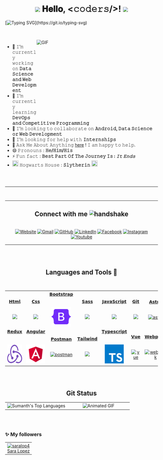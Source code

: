 <h1 align="center">
  <a target="_blank">
    <img src="https://github.com/JayantGoel001/JayantGoel001/blob/master/GIF/Earth.gif" width="24px" style="max-width:100%;">
  </a>
  𝐇𝐞𝐥𝐥𝐨, &lt;𝚌𝚘𝚍𝚎𝚛𝚜/&gt;!
  <a target="_blank">
    <img src="https://github.com/JayantGoel001/JayantGoel001/blob/master/GIF/Hi.gif" width="40px" />
  </a>
</h1>

[![Typing SVG](https://readme-typing-svg.herokuapp.com?font=Architects+Daughter&color=7AF79A&size=30&lines=Ey!+Hello+I'm+Carlos+Coneo;Welcome+to+my+GitHub!)](https://git.io/typing-svg)

<br/>
<br/>
<a target="_blank">
  <img align="right" height="250" width="400" alt="GIF" src="https://github.com/JayantGoel001/JayantGoel001/blob/master/GIF/image.gif">
</a>

- 🔭 𝙸’𝚖 𝚌𝚞𝚛𝚛𝚎𝚗𝚝𝚕𝚢 𝚠𝚘𝚛𝚔𝚒𝚗𝚐 𝚘𝚗 **𝙳𝚊𝚝𝚊 𝚂𝚌𝚒𝚎𝚗𝚌𝚎 𝚊𝚗𝚍 𝚆𝚎𝚋 𝙳𝚎𝚟𝚎𝚕𝚘𝚙𝚖𝚎𝚗𝚝**
- 🌱 𝙸’𝚖 𝚌𝚞𝚛𝚛𝚎𝚗𝚝𝚕𝚢 𝚕𝚎𝚊𝚛𝚗𝚒𝚗𝚐 **𝙳𝚎𝚟𝙾𝚙𝚜 𝚊𝚗𝚍 𝙲𝚘𝚖𝚙𝚎𝚝𝚒𝚝𝚒𝚟𝚎 𝙿𝚛𝚘𝚐𝚛𝚊𝚖𝚖𝚒𝚗𝚐**
- 👯 𝙸’𝚖 𝚕𝚘𝚘𝚔𝚒𝚗𝚐 𝚝𝚘 𝚌𝚘𝚕𝚕𝚊𝚋𝚘𝚛𝚊𝚝𝚎 𝚘𝚗 **𝙰𝚗𝚍𝚛𝚘𝚒𝚍, 𝙳𝚊𝚝𝚊 𝚂𝚌𝚒𝚎𝚗𝚌𝚎 𝚘𝚛 𝚆𝚎𝚋 𝙳𝚎𝚟𝚎𝚕𝚘𝚙𝚖𝚎𝚗𝚝**
- 🤔 𝙸’𝚖 𝚕𝚘𝚘𝚔𝚒𝚗𝚐 𝚏𝚘𝚛 𝚑𝚎𝚕𝚙 𝚠𝚒𝚝𝚑 **𝙸𝚗𝚝𝚎𝚛𝚗𝚜𝚑𝚒𝚙𝚜**
- 💬 𝙰𝚜𝚔 𝙼𝚎 𝙰𝚋𝚘𝚞𝚝 𝙰𝚗𝚢𝚝𝚑𝚒𝚗𝚐 [here](https://github.com/JayantGoel001/JayantGoel001/issues/1) ! 𝙸 𝚊𝚖 𝚑𝚊𝚙𝚙𝚢 𝚝𝚘 𝚑𝚎𝚕𝚙.
- 😄 𝙿𝚛𝚘𝚗𝚘𝚞𝚗𝚜 : **𝙷𝚎/𝙷𝚒𝚖/𝙷𝚒𝚜**
- ⚡ 𝙵𝚞𝚗 𝚏𝚊𝚌𝚝 : **𝙱𝚎𝚜𝚝 𝙿𝚊𝚛𝚝 𝙾𝚏 𝚃𝚑𝚎 𝙹𝚘𝚞𝚛𝚗𝚎𝚢 𝙸𝚜 : *𝙸𝚝 𝙴𝚗𝚍𝚜***
- <img src="https://github.com/JayantGoel001/JayantGoel001/blob/master/PNG/house.png" width="20px" height="20px"/>  𝙷𝚘𝚐𝚠𝚊𝚛𝚝𝚜 𝙷𝚘𝚞𝚜𝚎 : **𝚂𝚕𝚢𝚝𝚑𝚎𝚛𝚒𝚗** <img width="20px" height="20px" src="https://github.com/JayantGoel001/JayantGoel001/blob/master/PNG/Slytherin_ClearBG.png">

<br/>
<br/>


<!-- CONNECTION -->
<hr>
<br/>
<table align="center" width="100%">
    <tr>
        <td align="center">
            <h2>
                Connect with me
                <img src="https://raw.githubusercontent.com/ShahriarShafin/ShahriarShafin/main/Assets/handshake.gif" alt="handshake" width="100px" />
            </h2>
        </td>
    </tr>
    <tr>
        <td align="center">
            <p>
                <a href="https://candida-noronha.web.app/"><img src="https://img.icons8.com/bubbles/50/000000/web.png" alt="Website"/></a>
                <a href="mailto:candida.noronha18@gmail.com"><img src="https://img.icons8.com/bubbles/50/000000/gmail.png" alt="Gmail"/></a>
                <a href="https://github.com/Candida18"><img src="https://img.icons8.com/bubbles/50/000000/github.png" alt="GitHub"/></a>
                <a href="https://linkedin.com/in/candida-ruth-noronha-b019101ab"><img src="https://img.icons8.com/bubbles/50/000000/linkedin.png" alt="LinkedIn"/></a>
                <a href="https://www.facebook.com/candida.noronha.77"><img src="https://img.icons8.com/bubbles/50/000000/facebook-new.png" alt="Facebook"/></a>
                <a href="https://instagram.com/candyyyy__18"><img src="https://img.icons8.com/bubbles/50/000000/instagram.png" alt="Instagram"/></a>
                <a href="https://www.youtube.com/channel/UC7V1Gm8V0kRLp_EHB8aDj2A"><img src="https://img.icons8.com/bubbles/50/000000/youtube.png" alt="Youtube"/></a>
            </p>
        </td>
    </tr>
</table>


<br/>
<br/>

<h2 align="center">Languages and Tools 🧰</h2>
<br/>
<table align="center">
    <tbody>
        <tr>
            <td width="16.67%" align="center">
                <a href="https://www.w3.org/html/" target="_blank">
                    <span>𝗛𝘁𝗺𝗹</span><br><br><br>
                     <img height="64px" src="https://cdn.svgporn.com/logos/html-5.svg">
                </a>
            </td>
            <td width="16.67%" align="center">
                <a href="https://www.w3schools.com/css/" target="_blank">
                    <span>𝗖𝘀𝘀</span><br><br><br>
                    <img height="64px" src="https://cdn.svgporn.com/logos/css-3.svg">
                </a>
            </td>
            <td width="16.67%" align="center">
                <a href="https://getbootstrap.com" target="_blank">
                    <span>𝗕𝗼𝗼𝘁𝘀𝘁𝗿𝗮𝗽</span><br><br><br>
                    <img height="64px" src="https://github.com/devicons/devicon/blob/master/icons/bootstrap/bootstrap-plain.svg" alt="bootstrap"/>
                </a>
            </td>
            <td width="16.67%" align="center">
                <a href="https://sass-lang.com" target="_blank">
                    <span>𝗦𝗮𝘀𝘀</span><br><br><br>
                    <img height="64px" src="https://cdn.svgporn.com/logos/sass.svg">
                </a>
            </td>
            <td width="16.67%" align="center">
                <a href="https://developer.mozilla.org/en-US/docs/Web/JavaScript" target="_blank">
                    <span>𝗝𝗮𝘃𝗮𝗦𝗰𝗿𝗶𝗽𝘁</span><br><br><br>
                   <img height="64px" src="https://cdn.svgporn.com/logos/javascript.svg">
                </a>
            </td>
            <td width="16.67%" align="center">
                <a href="https://git-scm.com/" target="_blank">
                    <span>𝗚𝗶𝘁</span><br><br><br>
                   <img height="64px" src="https://cdn.svgporn.com/logos/git-icon.svg">
                </a>
            </td>
            <td width="25%" align="center">
                <a href="https://astro.build" target="_blank">
                    <span>𝗔𝘀𝘁𝗿𝗼</span><br><br><br>
                    <img height="64px" src="https://cdn.svgporn.com/logos/astro.svg" alt="astro"/>
                </a>
            </td>
        </tr>
        <tr>
            <td width="16.67%" align="center">
                <a href="https://redux.js.org" target="_blank">
                    <span>𝗥𝗲𝗱𝘂𝘅</span><br><br><br>
                    <img height="64px" src="https://github.com/devicons/devicon/blob/master/icons/redux/redux-original.svg" alt="redux"/>
                </a>
            </td>
            <td width="16.67%" align="center">
                <a href="https://angular.dev" target="_blank">
                    <span>𝗔𝗻𝗴𝘂𝗹𝗮𝗿</span><br><br><br>
                    <img height="64px" src="https://raw.githubusercontent.com/github/explore/80688e429a7d4ef2fca1e82350fe8e3517d3494d/topics/angular/angular.png" alt="angular"/>
                </a>
            </td>
            <td width="16.67%" align="center">
                <a href="https://postman.com" target="_blank"> 
                    <span>𝗣𝗼𝘀𝘁𝗺𝗮𝗻</span><br><br><br>
                    <img height="64px" src="https://www.vectorlogo.zone/logos/getpostman/getpostman-icon.svg" alt="postman"/>
                </a>
            </td>
            <td width="16.67%" align="center">
                <a href="https://tailwindcss.com/" target="_blank"> 
                    <span>𝗧𝗮𝗶𝗹𝘄𝗶𝗻𝗱</span><br><br><br>
                     <img height="64px" src="https://cdn.svgporn.com/logos/tailwindcss-icon.svg">  
                </a>
            </td>
            <td width="16.67%" align="center">
                <a href="https://www.typescriptlang.org/" target="_blank"> 
                    <span>𝗧𝘆𝗽𝗲𝘀𝗰𝗿𝗶𝗽𝘁</span><br><br><br>
                    <img height="64px" src="https://raw.githubusercontent.com/devicons/devicon/master/icons/typescript/typescript-original.svg" alt="typescript"/> 
                </a>
            </td>
            <td width="16.67%" align="center">
                <a href="https://vuejs.org" target="_blank">
                    <span>𝗩𝘂𝗲</span><br><br><br>
                    <img height="64px" src="https://cdn.svgporn.com/logos/vue.svg" alt="vue"/>
                </a>
            </td>
            <td width="25%" align="center">
                <a href="https://webpack.js.org" target="_blank">
                    <span>𝗪𝗲𝗯𝗽𝗮𝗰𝗸</span><br><br><br>
                    <img height="64px" src="https://cdn.svgporn.com/logos/webpack.svg" alt="webpack"/>
                </a>
            </td>
        </tr>
    </tbody>
</table>

<br/>
<br/>

<h2 align="center">Git Status</h2>
<table align="center" width="100%">
    <tr>
        <td width="50%" align="center">
            <img src="https://github-readme-stats-sumanth-talluri.vercel.app/api/top-langs/?username=coneo10&show_icons=true&hide_border=true&theme=radical" width="100%" alt="Sumanth's Top Languages">
        </td>
        <td width="50%" align="center">
            <img src="https://media.giphy.com/media/M9gbBd9nbDrOTu1Mqx/giphy.gif" width="100%" alt="Animated GIF">
        </td>
    </tr>
</table>

<br/>
<br/>

### :sparkles: My followers
<!--START_SECTION:top-followers-->
<table>
  <tr>
    <td align="center">
      <a href="https://github.com/saralop4">
        <img src="https://avatars.githubusercontent.com/u/93948109?v=4" width="20%" alt="saralop4"/>
      </a>
      <br />
      <a href="https://github.com/saralop4">Sara Lopez</a>
    </td>
</table>










  
